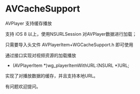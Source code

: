 # AVCacheSupport
AVPlayer 支持缓存播放

支持 iOS 8 以上，使用NSURLSession 对AVPlayer数据进行加载；

只需要导入头文件 AVPlayerItem+WGCacheSupport.h 即可使用

通过接口实现对视频资源的加载播放
+ (AVPlayerItem *)wg_playerItemWithURL:(NSURL *)URL;

实现了对播放数据的缓存，并且支持本地URL。

有问题欢迎提问。

